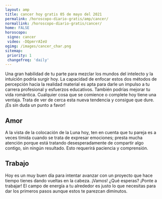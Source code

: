 ```yaml
---
layout: amp
title: cancer hoy gratis 05 de mayo del 2021 
permalink: /horoscopo-diario-gratis/amp/cancer/
normallink: /horoscopo-diario-gratis/cancer/
home: FALSE
horoscopo:
 signo: cancer
 video: -DQpmrrAIeU
ogimg: /images/cancer_char.png
sitemap:
 priority: 1
 changefreq: 'daily'
---
```



Una gran habilidad de tu parte para mezclar los mundos del intelecto y la intuición podría surgir hoy. La capacidad de enfocar estos dos métodos de percepción hacia la realidad material es apta para darle un impulso a tu carrera profesional y esfuerzos educativos. También podrías mejorar tu vida romántica. Cualquier cosa que se comience o complete hoy tiene una ventaja. Trata de ver de cerca esta nueva tendencia y consigue que dure. ¡Es sin duda un punto a favor!

## Amor

A la vista de la colocación de la Luna hoy, ten en cuenta que tu pareja es a veces tímida cuando se trata de expresar emociones; presta mucha atención porque está tratando desesperadamente de compartir algo contigo, sin ningún resultado. Esto requerirá paciencia y comprensión.

## Trabajo

Hoy es un muy buen día para intentar avanzar con un proyecto que hace tiempo tienes dando vueltas en la cabeza. ¡Vamos! ¿Qué esperas? ¡Ponte a trabajar! El campo de energía a tu alrededor es justo lo que necesitas para dar los primeros pasos aunque estos te parezcan diminutos.